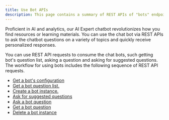 ```yaml
---
title: Use Bot APIs
description: This page contains a summary of REST APIs of "bots" endpoint. You can use REST API requests to consume the chat bots.
---
```


<Available since="2024 Update 3" />

Proficient in AI and analytics, our AI Expert chatbot revolutionizes how you find resources or learning materials. You can use the chat bot via REST APIs to ask the chatbot questions on a variety of topics and quickly receive personalized responses.

You can use REST API requests to consume the chat bots, such getting bot's question list, asking a question and asking for suggested questions.
The workflow for using bots includes the following sequence of REST API requests.

- [Get a bot's configuration](./get-bot-configuration.md)
- [Get a bot question list.](./get-bot-question-list.md)
- [Create a bot instance.](./create-a-bot-instance.md)
- [Ask for suggested questions](./ask-bot-instance-suggested-question.md)
- [Ask a bot question](./ask-bot-instance-question.md)
- [Get a bot question](./get-a-bot-question.md)
- [Delete a bot instance](./delete-a-bot-instance.md)